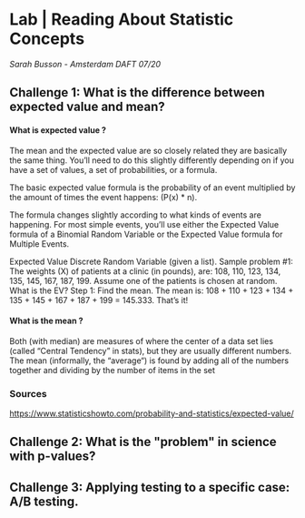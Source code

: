 # Lab | Reading About Statistic Concepts

*Sarah Busson - Amsterdam DAFT 07/20*

## Challenge 1: What is the difference between expected value and mean?

#### What is expected value ?

The mean and the expected value are so closely related they are basically the same thing. You’ll need to do this slightly differently depending on if you have a set of values, a set of probabilities, or a formula.

The basic expected value formula is the probability of an event multiplied by the amount of times the event happens:
(P(x) * n).

The formula changes slightly according to what kinds of events are happening. For most simple events, you’ll use either the Expected Value formula of a Binomial Random Variable or the Expected Value formula for Multiple Events.

Expected Value Discrete Random Variable (given a list).
Sample problem #1: The weights (X) of patients at a clinic (in pounds), are: 108, 110, 123, 134, 135, 145, 167, 187, 199. Assume one of the patients is chosen at random. What is the EV?
Step 1: Find the mean. The mean is:
108 + 110 + 123 + 134 + 135 + 145 + 167 + 187 + 199 = 145.333.
That’s it!



#### What is the mean ?

Both (with median) are measures of where the center of a data set lies (called “Central Tendency” in stats), but they are usually different numbers. 
The mean (informally, the “average“) is found by adding all of the numbers together and dividing by the number of items in the set


### Sources
https://www.statisticshowto.com/probability-and-statistics/expected-value/


## Challenge 2: What is the "problem" in science with p-values?


## Challenge 3: Applying testing to a specific case: A/B testing.
